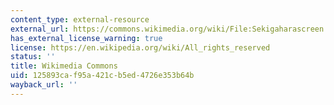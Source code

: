 ```yaml
---
content_type: external-resource
external_url: https://commons.wikimedia.org/wiki/File:Sekigaharascreen.jpg
has_external_license_warning: true
license: https://en.wikipedia.org/wiki/All_rights_reserved
status: ''
title: Wikimedia Commons
uid: 125893ca-f95a-421c-b5ed-4726e353b64b
wayback_url: ''
---
```

